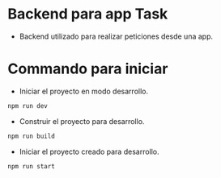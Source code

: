 # Backend para app Task
- Backend utilizado para realizar peticiones desde una app.

# Commando para iniciar 
- Iniciar el proyecto en modo desarrollo.

```sh
npm run dev
```

- Construir el proyecto para desarrollo.
```sh
npm run build
```

- Iniciar el proyecto creado para desarrollo.
```sh
npm run start
```
